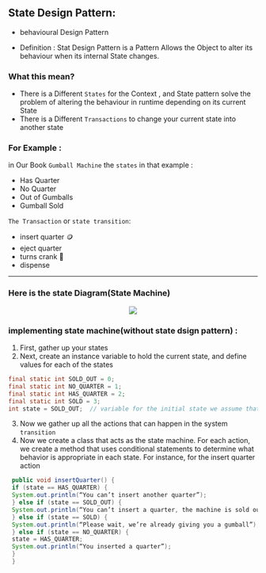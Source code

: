 ## State Design Pattern: 

- behavioural Design Pattern

- Definition : Stat Design Pattern is a Pattern Allows the Object to alter its behaviour when its internal State changes.

### What this mean?

- There is a Different  ``States`` for the Context , and State pattern solve the problem of altering the behaviour in runtime depending on its current State
- There is a Different ``Transactions`` to change your current state into another state 

### For Example :

in Our Book  ``Gumball Machine`` the ``states`` in that example : 

- Has Quarter 
- No Quarter
- Out of Gumballs
- Gumball Sold

``The Transaction`` or `` state transition ``:

- insert quarter 🪙
- eject quarter 
- turns crank 🎰
- dispense 
<hr>

### Here is the state Diagram(State Machine)

<div align="center">
<img src="https://www.oreilly.com/api/v2/epubs/0596007124/files/figs/web/394fig02.png.jpg">
</div>

### implementing state machine(without state dsign pattern) : 
1. First, gather up your states
2. Next, create an instance variable to hold the current state, and define values for each of the states

```java
final static int SOLD_OUT = 0;
final static int NO_QUARTER = 1;
final static int HAS_QUARTER = 2;
final static int SOLD = 3;
int state = SOLD_OUT;  // variable for the initial state we assume that the machine sold out until you filled it 
```
3. Now we gather up all the actions that can happen in the system ``transition``
4. Now we create a class that acts as the state machine. For each action, 
we create a method that uses conditional statements to determine 
what behavior is appropriate in each state. For instance, for the insert 
quarter action
```java
 public void insertQuarter() {
 if (state == HAS_QUARTER) {
 System.out.println(“You can’t insert another quarter”);
 } else if (state == SOLD_OUT) {
 System.out.println(“You can’t insert a quarter, the machine is sold out”);
 } else if (state == SOLD) {
 System.out.println(“Please wait, we’re already giving you a gumball”);
 } else if (state == NO_QUARTER) {
 state = HAS_QUARTER;
 System.out.println(“You inserted a quarter”);
 }
 }
```
